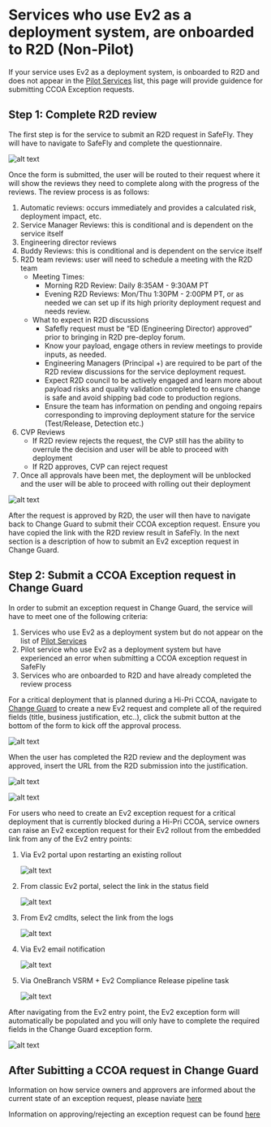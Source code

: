 # Services who use Ev2 as a deployment system, are onboarded to R2D (Non-Pilot)

If your service uses Ev2 as a deployment system, is onboarded to R2D and does not appear in the [Pilot Services](https://eng.ms/docs/products/fcm-engineering-hub/SafeFlyCCOAExceptions/PilotServices/SubmittingCCOARequests) list, this page will provide guidence for submitting CCOA Exception requests.

## Step 1: Complete R2D review

The first step is for the service to submit an R2D request in SafeFly. They will have to navigate to SafeFly and complete the questionnaire. 

![alt text](media/SF_1.png)

Once the form is submitted, the user will be routed to their request where it will show the reviews they need to complete along with the progress of the reviews. The review process is as follows: 

1.	Automatic reviews: occurs immediately and provides a calculated risk, deployment impact, etc.
2.	Service Manager Reviews: this is conditional and is dependent on the service itself
3.	Engineering director reviews
4.	Buddy Reviews: this is conditional and is dependent on the service itself
5.	R2D team reviews: user will need to schedule a meeting with the R2D team
    - Meeting Times:
        - Morning R2D Review: Daily 8:35AM - 9:30AM PT
        - Evening R2D Reviews: Mon/Thu 1:30PM - 2:00PM PT, or as needed we can set up if its high priority deployment request and needs review.
    - What to expect in R2D discussions
        - Safefly request must be “ED (Engineering Director) approved” prior to bringing in R2D pre-deploy forum.
        - Know your payload, engage others in review meetings to provide inputs, as needed.
        - Engineering Managers (Principal +) are required to be part of the R2D review discussions for the service deployment request.
        - Expect R2D council to be actively engaged and learn more about payload risks and quality validation completed to ensure change is safe and avoid shipping bad code to production regions.
        - Ensure the team has information on pending and ongoing repairs corresponding to improving deployment stature for the service (Test/Release, Detection etc.)
6. CVP Reviews
    - If R2D review rejects the request, the CVP still has the ability to overrule the decision and user will be able to proceed with deployment
    - If R2D approves, CVP can reject request
7.	Once all approvals have been met, the deployment will be unblocked and the user will be able to proceed with rolling out their deployment

![alt text](media/SF_4.png)

After the request is approved by R2D, the user will then have to navigate back to Change Guard to submit their CCOA exception request. Ensure you have copied the link with the R2D review result in SafeFly. In the next section is a description of how to submit an Ev2 exception request in Change Guard. 

## Step 2: Submit a CCOA Exception request in Change Guard

In order to submit an exception request in Change Guard, the service will have to meet one of the following criteria:
1.	Services who use Ev2 as a deployment system but do not appear on the list of [Pilot Services](https://eng.ms/docs/products/fcm-engineering-hub/SafeFlyCCOAExceptions/PilotServices/SubmittingCCOARequests) 
2.	Pilot service who use Ev2 as a deployment system but have experienced an error when submitting a CCOA exception request in SafeFly
3.	Services who are onboarded to R2D and have already completed the review process

For a critical deployment that is planned during a Hi-Pri CCOA, navigate to [Change Guard](https://aka.ms/changeguard) to create a new Ev2 request and complete all of the required fields (title, business justification, etc..), click the submit button at the bottom of the form to kick off the approval process.

![alt text](media/NP_3.png)

When the user has completed the R2D review and the deployment was approved, insert the URL from the R2D submission into the justification.

![alt text](media/NP_4.png)

![alt text](media/NP_5.png)


For users who need to create an Ev2 exception request for a critical deployment that is currently blocked during a Hi-Pri CCOA, service owners can raise an Ev2 exception request for their Ev2 rollout from the embedded link from any of the Ev2 entry points: 

1. Via Ev2 portal upon restarting an existing rollout 

    ![alt text](media/NP_6.png)

2. From classic Ev2 portal, select the link in the status field

    ![alt text](media/NP_7.png)

3. From Ev2 cmdlts, select the link from the logs

    ![alt text](media/NP_8.png)

4. Via Ev2 email notification

    ![alt text](media/NP_9.png)

5. Via OneBranch VSRM + Ev2 Compliance Release pipeline task 

    ![alt text](media/NP_10.png)

After navigating from the Ev2 entry point, the Ev2 exception form will automatically be populated and you will only have to complete the required fields in the Change Guard exception form. 

![alt text](media/NP_5.png)


## After Subitting a CCOA request in Change Guard

Information on how service owners and approvers are informed about the current state of an exception request, please naviate [here](https://eng.ms/docs/products/fcm-engineering-hub/changeguard/approversinformed) 

Information on approving/rejecting an exception request can be found [here](https://eng.ms/docs/products/fcm-engineering-hub/changeguard/approveorrejecter)





<!--![alt text](media/NP_.png)
![alt text](media/NP_.png)
![alt text](media/NP_.png) -->

